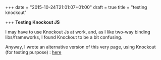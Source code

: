 +++
date = "2015-10-24T21:01:07+01:00"
draft = true
title = "testing knockout"

+++
**Testing Knockout JS**

I may have to use Knockout Js at work, and, as I like two-way binding libs/frameworks, I found Knockout to be a bit confusing.

Anyway, I wrote an alternative version of this very page, using Knockout (for testing purpose) : [here](http://promethee.github.io/index.knockout.html)
